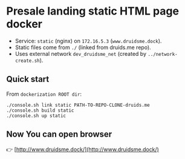 # Presale landing static HTML page docker

- Service: `static` (nginx) on `172.16.5.3` (`www.druidsme.dock`).
- Static files come from `./` (linked from druids.me repo).
- Uses external network `dev_druidsme_net` (created by `../network-create.sh`).

## Quick start
From `dockerization ROOT dir`:
```
./console.sh link static PATH-TO-REPO-CLONE-druids.me
./console.sh build static
./console.sh up static
```

## Now You can open browser

👉 [http://www.druidsme.dock/](http://www.druidsme.dock/)  